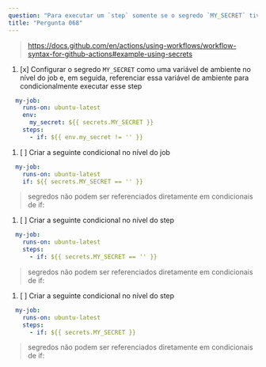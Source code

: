 ```yaml
---
question: "Para executar um `step` somente se o segredo `MY_SECRET` tiver sido configurado, você pode:"
title: "Pergunta 068"
---
```


> https://docs.github.com/en/actions/using-workflows/workflow-syntax-for-github-actions#example-using-secrets
1. [x] Configurar o segredo `MY_SECRET` como uma variável de ambiente no nível do job e, em seguida, referenciar essa variável de ambiente para condicionalmente executar esse step
```yaml
  my-job:
    runs-on: ubuntu-latest
    env:
      my_secret: ${{ secrets.MY_SECRET }}
    steps:
      - if: ${{ env.my_secret != '' }}
```
1. [ ] Criar a seguinte condicional no nível do job
```yaml
  my-job:
    runs-on: ubuntu-latest
    if: ${{ secrets.MY_SECRET == '' }}
```
> segredos não podem ser referenciados diretamente em condicionais de if:
1. [ ] Criar a seguinte condicional no nível do step
```yaml
  my-job:
    runs-on: ubuntu-latest
    steps:
      - if: ${{ secrets.MY_SECRET == '' }}
```
> segredos não podem ser referenciados diretamente em condicionais de if:
1. [ ] Criar a seguinte condicional no nível do step
```yaml
  my-job:
    runs-on: ubuntu-latest
    steps:
      - if: ${{ secrets.MY_SECRET }}
```
> segredos não podem ser referenciados diretamente em condicionais de if:
